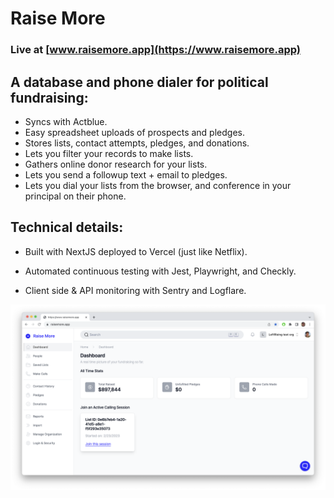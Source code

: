 # Raise More

### Live at [www.raisemore.app](https://www.raisemore.app)

## A database and phone dialer for political fundraising:

-   Syncs with Actblue.
-   Easy spreadsheet uploads of prospects and pledges.
-   Stores lists, contact attempts, pledges, and donations.
-   Lets you filter your records to make lists.
-   Gathers online donor research for your lists.
-   Lets you send a followup text + email to pledges.
-   Lets you dial your lists from the browser, and conference in your principal on their phone.

## Technical details:

-   Built with NextJS deployed to Vercel (just like Netflix).

-   Automated continuous testing with Jest, Playwright, and Checkly.

-   Client side & API monitoring with Sentry and Logflare.

![](public/screenshot.png?raw=true)
